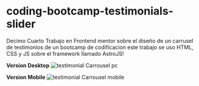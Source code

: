 # coding-bootcamp-testimonials-slider
Decimo Cuarto Trabajo en Frontend mentor sobre el diseño de un carrusel de testimonios de un bootcamp de codificacion este trabajo se uso HTML, CSS y JS sobre el framework llamado AstroJS!

**Version Desktop**
![testimonial Carrousel pc](https://github.com/kakashijihen/coding-bootcamp-testimonials-slider/assets/106981529/a44edb06-e9b5-4bbc-bfc5-cee8f019c80d)

**Version Mobile**
![testimonial Carrousel mobile](https://github.com/kakashijihen/coding-bootcamp-testimonials-slider/assets/106981529/bb1af0c7-37f1-4913-bdf6-ae66ec1bc933)
